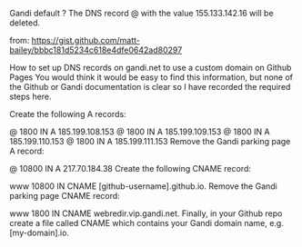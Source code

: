 
Gandi default ?
The DNS record @ with the value 155.133.142.16 will be deleted.





from: https://gist.github.com/matt-bailey/bbbc181d5234c618e4dfe0642ad80297


How to set up DNS records on gandi.net to use a custom domain on Github Pages
You would think it would be easy to find this information, but none of the Github or Gandi documentation is clear so I have recorded the required steps here.

Create the following A records:

@ 1800 IN A 185.199.108.153
@ 1800 IN A 185.199.109.153
@ 1800 IN A 185.199.110.153
@ 1800 IN A 185.199.111.153
Remove the Gandi parking page A record:

@ 10800 IN A 217.70.184.38
Create the following CNAME record:

www 10800 IN CNAME [github-username].github.io.
Remove the Gandi parking page CNAME record:

www 1800 IN CNAME webredir.vip.gandi.net.
Finally, in your Github repo create a file called CNAME which contains your Gandi domain name, e.g. [my-domain].io.
